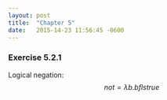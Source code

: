 ```yaml
---
layout: post
title:  "Chapter 5"
date:   2015-14-23 11:56:45 -0600
---
```


### Exercise 5.2.1

Logical negation: $$not = λ b. b fls true$$
